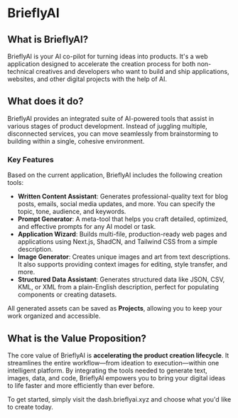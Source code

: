 # BrieflyAI

## What is BrieflyAI?

BrieflyAI is your AI co-pilot for turning ideas into products. It's a web application designed to accelerate the creation process for both non-technical creatives and developers who want to build and ship applications, websites, and other digital projects with the help of AI.

## What does it do?

BrieflyAI provides an integrated suite of AI-powered tools that assist in various stages of product development. Instead of juggling multiple, disconnected services, you can move seamlessly from brainstorming to building within a single, cohesive environment.

### Key Features

Based on the current application, BrieflyAI includes the following creation tools:

*   **Written Content Assistant**: Generates professional-quality text for blog posts, emails, social media updates, and more. You can specify the topic, tone, audience, and keywords.
*   **Prompt Generator**: A meta-tool that helps you craft detailed, optimized, and effective prompts for any AI model or task.
*   **Application Wizard**: Builds multi-file, production-ready web pages and applications using Next.js, ShadCN, and Tailwind CSS from a simple description.
*   **Image Generator**: Creates unique images and art from text descriptions. It also supports providing context images for editing, style transfer, and more.
*   **Structured Data Assistant**: Generates structured data like JSON, CSV, KML, or XML from a plain-English description, perfect for populating components or creating datasets.

All generated assets can be saved as **Projects**, allowing you to keep your work organized and accessible.

## What is the Value Proposition?

The core value of BrieflyAI is **accelerating the product creation lifecycle**. It streamlines the entire workflow—from ideation to execution—within one intelligent platform. By integrating the tools needed to generate text, images, data, and code, BrieflyAI empowers you to bring your digital ideas to life faster and more efficiently than ever before.

To get started, simply visit the dash.brieflyai.xyz and choose what you'd like to create today.
